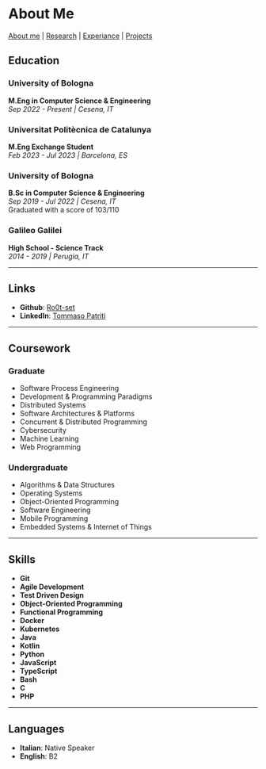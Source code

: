 # About Me
[About me](./) |
[Research](/research) |
[Experiance](/experiance) |
[Projects](/projects)
## Education

### University of Bologna
**M.Eng in Computer Science & Engineering**  
*Sep 2022 - Present | Cesena, IT*

### Universitat Politècnica de Catalunya
**M.Eng Exchange Student**  
*Feb 2023 - Jul 2023 | Barcelona, ES*

### University of Bologna
**B.Sc in Computer Science & Engineering**  
*Sep 2019 - Jul 2022 | Cesena, IT*  
Graduated with a score of 103/110

### Galileo Galilei
**High School - Science Track**  
*2014 - 2019 | Perugia, IT*

---

## Links

- **Github**: [Ro0t-set](https://github.com/Ro0t-set)
- **LinkedIn**: [Tommaso Patriti](https://www.linkedin.com/in/tommaso-patriti)

---

## Coursework

### Graduate
- Software Process Engineering
- Development & Programming Paradigms
- Distributed Systems
- Software Architectures & Platforms
- Concurrent & Distributed Programming
- Cybersecurity
- Machine Learning
- Web Programming

### Undergraduate
- Algorithms & Data Structures
- Operating Systems
- Object-Oriented Programming
- Software Engineering
- Mobile Programming
- Embedded Systems & Internet of Things

---

## Skills

- **Git**
- **Agile Development**
- **Test Driven Design**
- **Object-Oriented Programming**
- **Functional Programming**
- **Docker**
- **Kubernetes**
- **Java**
- **Kotlin**
- **Python**
- **JavaScript**
- **TypeScript**
- **Bash**
- **C**
- **PHP**

---

## Languages

- **Italian**: Native Speaker
- **English**: B2

